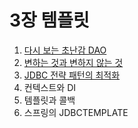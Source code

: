 # 3장 템플릿

1. [다시 보는 초난감 DAO](./01.md)
2. [변하는 것과 변하지 않는 것](./02.md)
3. [JDBC 전략 패턴의 최적화](./03.md)
4. 컨텍스트와 DI
5. 템플릿과 콜백
6. 스프링의 JDBCTEMPLATE
